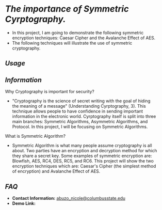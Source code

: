 # *The importance of Symmetric Cyrptography.*
* In this project, I am going to demonstrate the following symmetric encryption techniques: Caesar Cipher and the Avalanche Effect of AES. 
* The following techniques will illustrate the use of symmetric cryptography.

## *Usage*
## *Information*
Why Cryptography is important for security?
* "Cryptography is the science of secret writing with the goal of hiding the meaning of a message" (Understanding Cyrptography, 3). This technique allows people to have confidence in sending important information in the electronic world.
Cyrptography itself is split into three main branches: Symmetric Algorithms, Asymmetric Algorithms, and Protocol. In this project, I will be focusing on Symmetric Algorithms. 

What is Symmetric Algorithm? 
* Symmetric Algorithm is what many people assume cryptography is all about. Two parties have an encryption and decryption method for which they share a secret key. Some examples of symmetric encryption are: Blowfish, AES, RC4, DES, RC5, and RC6. This project will show the two encryption techniques which are: Caesar's Cipher (the simplest method of encryption) and Avalanche Effect of AES.


## *FAQ*
* **Contact Information:** abuzo_nicole@columbusstate.edu
* **Demo Link:** 


